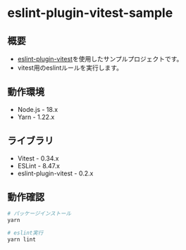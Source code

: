 # eslint-plugin-vitest-sample

## 概要

- [eslint-plugin-vitest](https://www.npmjs.com/package/eslint-plugin-vitest)を使用したサンプルプロジェクトです。
- vitest用のeslintルールを実行します。

## 動作環境

- Node.js - 18.x
- Yarn - 1.22.x

## ライブラリ

- Vitest - 0.34.x
- ESLint - 8.47.x
- eslint-plugin-vitest - 0.2.x

## 動作確認

```bash
# パッケージインストール
yarn

# eslint実行
yarn lint
```
